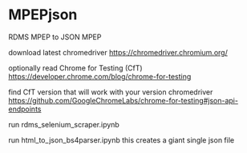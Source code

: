 # MPEPjson
RDMS MPEP to JSON MPEP

download latest chromedriver
https://chromedriver.chromium.org/

optionally read Chrome for Testing (CfT)
https://developer.chrome.com/blog/chrome-for-testing

find CfT version that will work with your version chromedriver
https://github.com/GoogleChromeLabs/chrome-for-testing#json-api-endpoints

run rdms_selenium_scraper.ipynb

run html_to_json_bs4parser.ipynb
this creates a giant single json file
